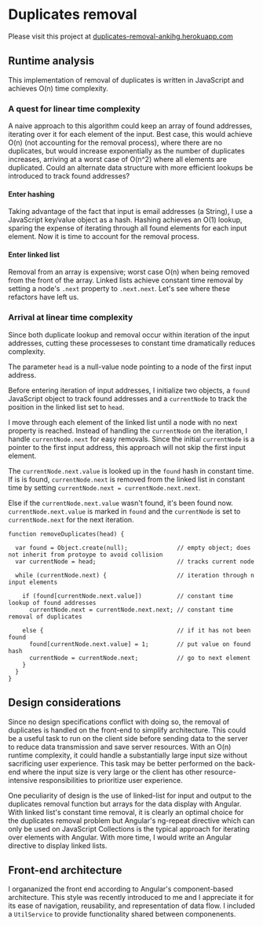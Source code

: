 # Duplicates removal

Please visit this project at [duplicates-removal-ankihg.herokuapp.com](https://duplicates-removal-ankihg.herokuapp.com/)

## Runtime analysis
This implementation of removal of duplicates is written in JavaScript and achieves O(n) time complexity.

### A quest for linear time complexity

A naive approach to this algorithm could keep an array of found addresses, iterating over it for each element of the input. Best case, this would achieve O(n) (not accounting for the removal process), where there are no duplicates, but would increase exponentially as the number of duplicates increases, arriving at a worst case of O(n^2) where all elements are duplicated. Could an alternate data structure with more efficient lookups be introduced to track found addresses?

#### Enter hashing

Taking advantage of the fact that input is email addresses (a String), I use a JavaScript key/value object as a hash. Hashing achieves an O(1) lookup, sparing the expense of iterating through all found elements for each input element. Now it is time to account for the removal process. 

#### Enter linked list

Removal from an array is expensive; worst case O(n) when being removed from the front of the array. Linked lists achieve constant time removal by setting a node's `.next` property to `.next.next`. Let's see where these refactors have left us.

### Arrival at linear time complexity
Since both duplicate lookup and removal occur within iteration of the input addresses, cutting these processeses to constant time dramatically reduces complexity. 

The parameter `head` is a null-value node pointing to a node of the first input address.

Before entering iteration of input addresses, I initialize two objects, a `found` JavaScript object to track found addresses and a `currentNode` to track the position in the linked list set to `head`.

I move through each element of the linked list until a node with no next property is reached. Instead of handling the `currentNode` on the iteration, I handle `currentNode.next` for easy removals. Since the initial  `currentNode` is a pointer to the first input address, this approach will not skip the first input element.

The `currentNode.next.value` is looked up in the `found` hash in constant time. If is is found, `currentNode.next` is removed from the linked list in constant time by setting `currentNode.next = currentNode.next.next`. 

Else if the `currentNode.next.value` wasn't found, it's been found now. `currentNode.next.value` is marked in `found` and the `currentNode` is set to `currentNode.next` for the next iteration.

```
function removeDuplicates(head) {

  var found = Object.create(null);              // empty object; does not inherit from protoype to avoid collision
  var currentNode = head;                       // tracks current node
  
  while (currentNode.next) {                    // iteration through n input elements
  
    if (found[currentNode.next.value])          // constant time lookup of found addresses
      currentNode.next = currentNode.next.next; // constant time removal of duplicates
      
    else {                                      // if it has not been found
      found[currentNode.next.value] = 1;        // put value on found hash
      currentNode = currentNode.next;           // go to next element
    }
  }
}
```

## Design considerations

Since no design specifications conflict with doing so, the removal of duplicates is handled on the front-end to simplify architecture. This could be a useful task to run on the client side before sending data to the server to reduce data transmission and save server resources. With an O(n) runtime complexity, it could handle a substantially large input size without sacrificing user experience. This task may be better performed on the back-end where the input size is very large or the client has other resource-intensive responsibilities to prioritize user experience.

One peculiarity of design is the use of linked-list for input and output to the duplicates removal function but arrays for the data display with Angular. With linked list's constant time removal, it is clearly an optimal choice for the duplicates removal problem but Angular's ng-repeat directive which can only be used on JavaScript Collections is the typical approach for iterating over elements with Angular. With more time, I would write an Angular directive to display linked lists. 


## Front-end architecture
I organanized the front end according to Angular's component-based architecture. This style was recently introduced to me and I appreciate it for its ease of navigation, reusability, and representation of data flow. I included a `UtilService` to provide functionality shared between componenents.
